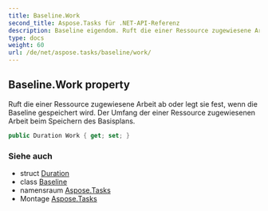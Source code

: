 ```yaml
---
title: Baseline.Work
second_title: Aspose.Tasks für .NET-API-Referenz
description: Baseline eigendom. Ruft die einer Ressource zugewiesene Arbeit ab oder legt sie fest wenn die Baseline gespeichert wird. Der Umfang der einer Ressource zugewiesenen Arbeit beim Speichern des Basisplans.
type: docs
weight: 60
url: /de/net/aspose.tasks/baseline/work/
---
```

## Baseline.Work property

Ruft die einer Ressource zugewiesene Arbeit ab oder legt sie fest, wenn die Baseline gespeichert wird. Der Umfang der einer Ressource zugewiesenen Arbeit beim Speichern des Basisplans.

```csharp
public Duration Work { get; set; }
```

### Siehe auch

* struct [Duration](../../duration/)
* class [Baseline](../)
* namensraum [Aspose.Tasks](../../baseline/)
* Montage [Aspose.Tasks](../../../)


